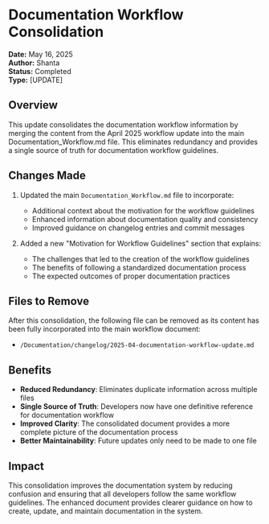 # Documentation Workflow Consolidation

**Date:** May 16, 2025  
**Author:** Shanta  
**Status:** Completed  
**Type:** [UPDATE]

## Overview

This update consolidates the documentation workflow information by merging the content from the April 2025 workflow update into the main Documentation_Workflow.md file. This eliminates redundancy and provides a single source of truth for documentation workflow guidelines.

## Changes Made

1. Updated the main `Documentation_Workflow.md` file to incorporate:
   - Additional context about the motivation for the workflow guidelines
   - Enhanced information about documentation quality and consistency
   - Improved guidance on changelog entries and commit messages

2. Added a new "Motivation for Workflow Guidelines" section that explains:
   - The challenges that led to the creation of the workflow guidelines
   - The benefits of following a standardized documentation process
   - The expected outcomes of proper documentation practices

## Files to Remove

After this consolidation, the following file can be removed as its content has been fully incorporated into the main workflow document:
- `/Documentation/changelog/2025-04-documentation-workflow-update.md`

## Benefits

- **Reduced Redundancy**: Eliminates duplicate information across multiple files
- **Single Source of Truth**: Developers now have one definitive reference for documentation workflow
- **Improved Clarity**: The consolidated document provides a more complete picture of the documentation process
- **Better Maintainability**: Future updates only need to be made to one file

## Impact

This consolidation improves the documentation system by reducing confusion and ensuring that all developers follow the same workflow guidelines. The enhanced document provides clearer guidance on how to create, update, and maintain documentation in the system.